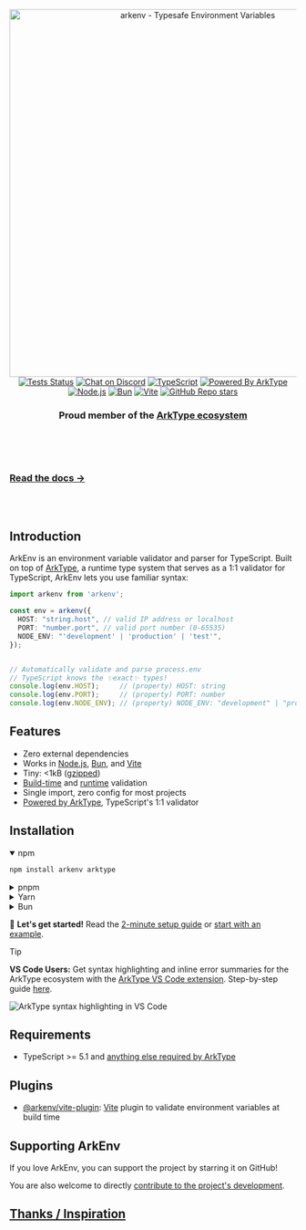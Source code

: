 <p align="center">
  <a href="https://arkenv.js.org">
    <img alt="arkenv - Typesafe Environment Variables" src="https://og.tailgraph.com/og?titleFontFamily=JetBrains+Mono&textFontFamily=Inter&title=ArkEnv&titleTailwind=text-[%23e9eef9]%20font-bold%20relative%20decoration-%5Brgb(180,215,255)%5D%20decoration-wavy%20decoration-[5px]%20underline%20underline-offset-[16px]%20text-5xl%20mb-8&text=Typesafe%20environment%20variables%20powered%20by%20ArkType&textTailwind=text-[%238b9dc1]%20text-3xl&bgTailwind=bg-gradient-to-b%20from-[%23061a3a]%20to-black" width="645px">
  </a>
  <br />
  <a href="https://github.com/yamcodes/arkenv/actions/workflows/tests.yml?query=branch%3Amain"><img alt="Tests Status" src="https://github.com/yamcodes/arkenv/actions/workflows/tests.yml/badge.svg?event=push&branch=main"></a>
  <a href="https://discord.com/channels/957797212103016458/1415373591394127894"><img alt="Chat on Discord" src="https://img.shields.io/discord/957797212103016458?label=Chat&color=5865f4&logo=discord&labelColor=121214"></a>
  <a href="https://www.typescriptlang.org/"><img alt="TypeScript" src="https://img.shields.io/badge/TypeScript-3178C6?style=flat&logo=typescript&logoColor=white"></a>
  <a href="https://arktype.io/"><img alt="Powered By ArkType" src="https://custom-icon-badges.demolab.com/badge/ArkType-0d1526?logo=arktype2&logoColor=e9eef9"></a>
  <a href="https://nodejs.org/en"><img alt="Node.js" src="https://img.shields.io/badge/Node.js-339933?style=flat&logo=node.js&logoColor=white"></a>
  <a href="https://bun.com/"><img alt="Bun" src="https://img.shields.io/badge/Bun-14151a?logo=bun&logoColor=fbf0df"></a>
  <a href="https://vite.dev/"><img alt="Vite" src="https://custom-icon-badges.demolab.com/badge/Vite-2e2742?logo=vite2&logoColor=dfdfd6"></a>
  <a href="https://github.com/yamcodes/arkenv"><img alt="GitHub Repo stars" src="https://custom-icon-badges.demolab.com/github/stars/yamcodes/arkenv?logo=star&logoColor=373737&label=Star%20us!&"></a>
  <h3 align="center">Proud member of the <a href="https://arktype.io/docs/ecosystem#arkenv">ArkType ecosystem</a></h3>
</p>

<br/>
<br/>
<br/>

### [Read the docs →](https://arkenv.js.org/docs)

<br/>
<br/>

## Introduction


ArkEnv is an environment variable validator and parser for TypeScript. Built on top of [ArkType](https://arktype.io/), a runtime type system that serves as a 1:1 validator for TypeScript, ArkEnv lets you use familiar syntax:


```ts
import arkenv from 'arkenv';

const env = arkenv({
  HOST: "string.host", // valid IP address or localhost
  PORT: "number.port", // valid port number (0-65535)
  NODE_ENV: "'development' | 'production' | 'test'",
});


// Automatically validate and parse process.env
// TypeScript knows the ✨exact✨ types!
console.log(env.HOST);     // (property) HOST: string
console.log(env.PORT);     // (property) PORT: number
console.log(env.NODE_ENV); // (property) NODE_ENV: "development" | "production" | "test"
```

## Features

- Zero external dependencies
- Works in [Node.js](https://github.com/yamcodes/arkenv/tree/main/examples/basic), [Bun](https://github.com/yamcodes/arkenv/tree/main/examples/with-bun), and [Vite](https://github.com/yamcodes/arkenv/tree/main/examples/with-vite-react-ts)
- Tiny: <1kB ([gzipped](https://bundlephobia.com/package/arkenv))
- [Build-time](https://github.com/yamcodes/arkenv/tree/main/examples/with-vite-react-ts) and [runtime](https://github.com/yamcodes/arkenv/tree/main/examples/basic) validation
- Single import, zero config for most projects
- [Powered by ArkType](https://arktype.io/docs/ecosystem#arkenv), TypeScript's 1:1 validator

## Installation

<details open>
<summary>npm</summary>

```sh
npm install arkenv arktype
```
</details>

<details>
<summary>pnpm</summary>

```sh
pnpm add arkenv arktype
```
</details>

<details>
<summary>Yarn</summary>

```sh
yarn add arkenv arktype
```
</details>

<details>
<summary>Bun</summary>

```sh
bun add arkenv arktype
```
</details>

:rocket: **Let's get started!** Read the [2-minute setup guide](https://arkenv.js.org/docs/quickstart) or [start with an example](https://arkenv.js.org/docs/examples).


> [!TIP]
> **VS Code Users:** Get syntax highlighting and inline error summaries for the ArkType ecosystem with the [ArkType VS Code extension](https://marketplace.visualstudio.com/items?itemName=arktypeio.arkdark). Step-by-step guide [here](https://arkenv.js.org/docs/guides/import-options).
> 
> ![ArkType syntax highlighting in VS Code](https://raw.githubusercontent.com/yamcodes/arkenv/main/assets/dx.png)

## Requirements

- TypeScript >= 5.1 and [anything else required by ArkType](https://arktype.io/docs/intro/setup#installation)

## Plugins

- [@arkenv/vite-plugin](https://github.com/yamcodes/arkenv/tree/main/packages/vite-plugin): [Vite](https://vite.dev/) plugin to validate environment variables at build time

## Supporting ArkEnv

If you love ArkEnv, you can support the project by starring it on GitHub!

You are also welcome to directly [contribute to the project's development](https://github.com/yamcodes/arkenv/blob/main/CONTRIBUTING.md).

## [Thanks / Inspiration](https://github.com/yamcodes/arkenv/blob/main/THANKS.md)
